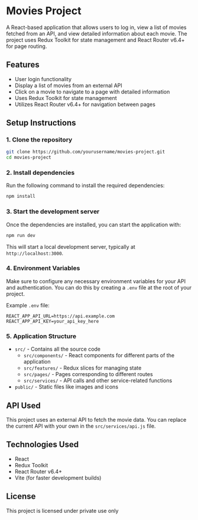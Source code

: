 
# Movies Project

A React-based application that allows users to log in, view a list of movies fetched from an API, and view detailed information about each movie. The project uses Redux Toolkit for state management and React Router v6.4+ for page routing.

## Features

- User login functionality
- Display a list of movies from an external API
- Click on a movie to navigate to a page with detailed information
- Uses Redux Toolkit for state management
- Utilizes React Router v6.4+ for navigation between pages

## Setup Instructions

### 1. Clone the repository

```bash
git clone https://github.com/yourusername/movies-project.git
cd movies-project
```

### 2. Install dependencies

Run the following command to install the required dependencies:

```bash
npm install
```

### 3. Start the development server

Once the dependencies are installed, you can start the application with:

```bash
npm run dev
```

This will start a local development server, typically at `http://localhost:3000`.

### 4. Environment Variables

Make sure to configure any necessary environment variables for your API and authentication. You can do this by creating a `.env` file at the root of your project.

Example `.env` file:

```env
REACT_APP_API_URL=https://api.example.com
REACT_APP_API_KEY=your_api_key_here
```

### 5. Application Structure

- `src/` - Contains all the source code
  - `src/components/` - React components for different parts of the application
  - `src/features/` - Redux slices for managing state
  - `src/pages/` - Pages corresponding to different routes
  - `src/services/` - API calls and other service-related functions
- `public/` - Static files like images and icons

## API Used

This project uses an external API to fetch the movie data. You can replace the current API with your own in the `src/services/api.js` file.

## Technologies Used

- React
- Redux Toolkit
- React Router v6.4+
- Vite (for faster development builds)

## License

This project is licensed under private use only
